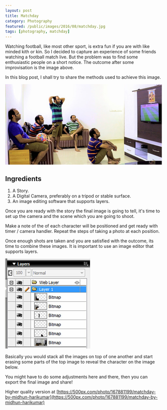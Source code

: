 ```yaml
---
layout: post
title: Matchday
category: Photography
featured: /public/images/2016/08/matchday.jpg
tags: [photography, matchday]
---
```

Watching football, like most other sport, is extra fun if you are with like minded kith or kin.
So I decided to capture an experience of some friends watching a football match live.
But the problem was to find some enthusiastic people on a short notice.
The outcome after some improvisation is the image above.

In this blog post, I shall try to share the methods used to achieve this image.
<!-- more -->
![Matchday](/public/images/2016/08/matchday.jpg)
## Ingredients
  1. A Story.
  2. A Digital Camera, preferably on a tripod or stable surface.
  3. An image editing software that supports layers.

Once you are ready with the story the final image is going to tell, it's time to set up the camera and the scene which you are going to shoot.

Make a note of the of each character will be positioned and get ready with timer / camera handler. Repeat the steps of taking a photo at each position.

Once enough shots are taken and you are satisfied with the outcome, its time to combine these images.
It is important to use an image editor that supports layers.

![layers](/public/images/2016/08/matchday_layers.jpg)

Basically you would stack all the images on top of one another and start erasing some parts of the top image to reveal the character on
the image below.

You might have to do some adjustments here and there, then you can export the final image and share!

Higher quality version at [https://500px.com/photo/167881199/matchday-by-midhun-harikumar](https://500px.com/photo/167881199/matchday-by-midhun-harikumar)
